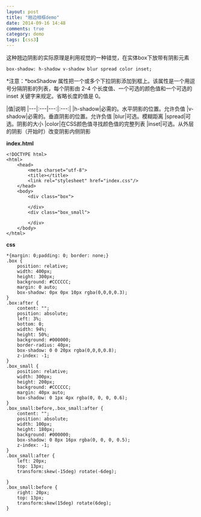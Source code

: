 ```yaml
---
layout: post
title: "翘边相框demo"
date: 2014-09-16 14:48
comments: true
category: demo
tags: [css3]
---
```

这种翘边阴影的实际原理是利用视觉的一种错觉，在实体box下放带有阴影元素

 `box-shadow: h-shadow v-shadow blur spread color inset;`

 *注意：*boxShadow 属性把一个或多个下拉阴影添加到框上。该属性是一个用逗号分隔阴影的列表，每个阴影由 2-4 个长度值、一个可选的颜色值和一个可选的 inset 关键字来规定。省略长度的值是 0。

|值|说明
|---|:---|---:|:---:|
|h-shadow|必需的。水平阴影的位置。允许负值
|v-shadow|必需的。垂直阴影的位置。允许负值
|blur|可选。模糊距离
|spread|可选。阴影的大小
|color|在CSS颜色值寻找颜色值的完整列表
|inset|可选。从外层的阴影（开始时）改变阴影内侧阴影

**index.html**

    <!DOCTYPE html>
    <html>
        <head>
            <meta charset="utf-8">
            <title></title>
            <link rel="stylesheet" href="index.css"/>
        </head>
        <body>
            <div class="box">
                
            </div>
            <div class="box_small">
                
            </div>
        </body>
    </html>

**css**

    *{margin: 0;padding: 0; border: none;}
    .box {
        position: relative;
        width: 400px;
        height: 300px;
        background: #CCCCCC;
        margin: 0 auto;
        box-shadow: 0px 0px 10px rgba(0,0,0,0.3);
    }
    .box:after {
        content: "";
        position: absolute;
        left: 3%;
        bottom: 0;
        width: 94%;
        height: 50%;
        background: #000000;
        border-radius: 40px;
        box-shadow: 0 0 20px rgba(0,0,0,0.8);
        z-index: -1;
    }
    .box_small {
        position: relative;
        width: 300px;
        height: 200px;
        background: #CCCCCC;
        margin: 40px auto;
        box-shadow: 0 1px 4px rgba(0, 0, 0, 0.6);
    }
    .box_small:before,.box_small:after {
        content: "";
        position: absolute;
        width: 100px;
        height: 180px;
        background: #000000;
        box-shadow: 0 8px 16px rgba(0, 0, 0, 0.5);
        z-index: -1;
    }
    .box_small:after {
        left: 20px;
        top: 13px;
        transform:skew(-15deg) rotate(-6deg);
        
    }
    .box_small:before {
        right: 20px;
        top: 13px;
        transform:skew(15deg) rotate(6deg);
    }



